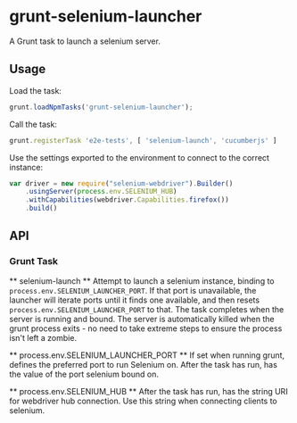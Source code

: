 # grunt-selenium-launcher

A Grunt task to launch a selenium server.

## Usage

Load the task:

```javascript
grunt.loadNpmTasks('grunt-selenium-launcher');
```

Call the task:

```javascript
grunt.registerTask 'e2e-tests', [ 'selenium-launch', 'cucumberjs' ]
```

Use the settings exported to the environment to connect to the correct instance:

```javascript
var driver = new require("selenium-webdriver").Builder()
	.usingServer(process.env.SELENIUM_HUB)
	.withCapabilities(webdriver.Capabilities.firefox())
	.build()
```

## API

### Grunt Task

** selenium-launch **
Attempt to launch a selenium instance, binding to `process.env.SELENIUM_LAUNCHER_PORT`. If that port is unavailable, the launcher will iterate ports until it finds one available, and then resets `process.env.SELENIUM_LAUNCHER_PORT` to that. The task completes when the server is running and bound. The server is automatically killed when the grunt process exits - no need to take extreme steps to ensure the process isn't left a zombie.

** process.env.SELENIUM_LAUNCHER_PORT **
If set when running grunt, defines the preferred port to run Selenium on. After the task has run, has the value of the port selenium bound on.

** process.env.SELENIUM_HUB **
After the task has run, has the string URI for webdriver hub connection. Use this string when connecting clients to selenium.
